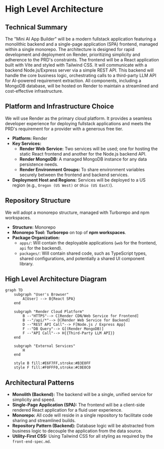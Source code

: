 # High Level Architecture

## Technical Summary

The "Mini AI App Builder" will be a modern fullstack application featuring a monolithic backend and a single-page application (SPA) frontend, managed within a single monorepo. The architecture is designed for rapid development and deployment on Render, prioritizing simplicity and adherence to the PRD's constraints. The frontend will be a React application built with Vite and styled with Tailwind CSS. It will communicate with a backend Node.js/Express server via a simple REST API. This backend will handle the core business logic, orchestrating calls to a third-party LLM API for AI-powered requirement extraction. All components, including a MongoDB database, will be hosted on Render to maintain a streamlined and cost-effective infrastructure.

## Platform and Infrastructure Choice

We will use Render as the primary cloud platform. It provides a seamless developer experience for deploying fullstack applications and meets the PRD's requirement for a provider with a generous free tier.

*   **Platform:** Render
*   **Key Services:**
    *   **Render Web Service:** Two services will be used; one for hosting the static React frontend and another for the Node.js backend API.
    *   **Render MongoDB:** A managed MongoDB instance for any data persistence needs.
    *   **Render Environment Groups:** To share environment variables securely between the frontend and backend services.
*   **Deployment Host and Regions:** Services will be deployed to a US region (e.g., `Oregon (US West)` or `Ohio (US East)`).

## Repository Structure

We will adopt a monorepo structure, managed with Turborepo and npm workspaces.

*   **Structure:** Monorepo
*   **Monorepo Tool:** **Turborepo** on top of **npm workspaces**.
*   **Package Organization:**
    *   `apps/`: Will contain the deployable applications (`web` for the frontend, `api` for the backend).
    *   `packages/`: Will contain shared code, such as TypeScript types, shared configurations, and potentially a shared UI component library.

## High Level Architecture Diagram

```mermaid
graph TD
    subgraph "User's Browser"
        A[User] --> B{React SPA}
    end

    subgraph "Render Cloud Platform"
        B --"HTTPS"--> C[Render CDN/Web Service for Frontend]
        B --"/api/*"--> D[Render Web Service for Backend]
        D --"REST API Call"--> F[Node.js / Express App]
        F --"DB Query"--> G[(Render MongoDB)]
        F --"API Call"--> H{{Third-Party LLM API}}
    end

    subgraph "External Services"
        H
    end

    style B fill:#E6F7FF,stroke:#B3E0FF
    style F fill:#F0FFF0,stroke:#C0E0C0
```

## Architectural Patterns

*   **Monolith (Backend):** The backend will be a single, unified service for simplicity and speed.
*   **Single-Page Application (SPA):** The frontend will be a client-side rendered React application for a fluid user experience.
*   **Monorepo:** All code will reside in a single repository to facilitate code sharing and streamlined builds.
*   **Repository Pattern (Backend):** Database logic will be abstracted from business logic to decouple the application from the data source.
*   **Utility-First CSS:** Using Tailwind CSS for all styling as required by the `front-end-spec.md`.
